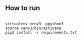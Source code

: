 ## How to run

```

virtualenv venv3 -ppython3
source venv3/bin/activate
pip3 install -r requirements.txt

```